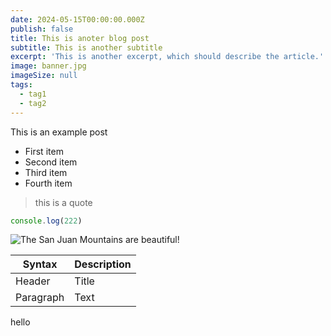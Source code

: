 ```yaml
---
date: 2024-05-15T00:00:00.000Z
publish: false
title: This is anoter blog post
subtitle: This is another subtitle
excerpt: 'This is another excerpt, which should describe the article.'
image: banner.jpg
imageSize: null
tags:
  - tag1
  - tag2
---
```

This is an example post

- First item
- Second item
- Third item
- Fourth item

> this is a quote

```js
console.log(222)
```

![The San Juan Mountains are beautiful!](https://mdg.imgix.net/assets/images/san-juan-mountains.jpg?auto=format&fit=clip&q=40&w=1080 "San Juan Mountains")

| Syntax      | Description |
| ----------- | ----------- |
| Header      | Title       |
| Paragraph   | Text        |

hello
